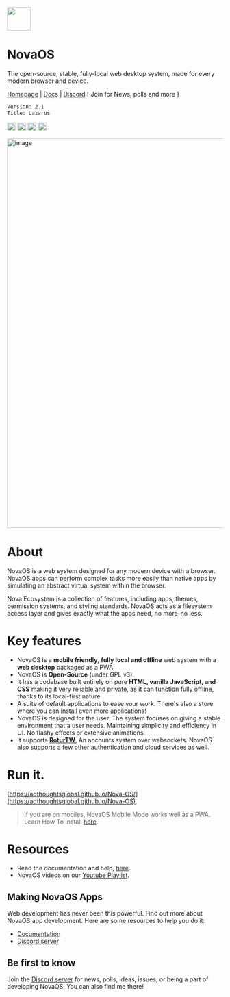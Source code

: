 <img height="55" src="https://github.com/user-attachments/assets/928feace-3086-413a-8376-2f131c3e2f91"/>

# NovaOS
The open-source, stable, fully-local web desktop system, made for every modern browser and device.

[Homepage](https://adthoughtsglobal.github.io/NovaOS/) | [Docs](https://novaos.gitbook.io/novaos-docs) | [Discord](https://discord.gg/atkqbwEQU8) [ Join for News, polls and more ]

```txt
Version: 2.1
Title: Lazarus
```
<img height="20" src="https://img.shields.io/github/languages/count/adthoughtsglobal/Nova-OS"/> <img height="20" src="https://img.shields.io/github/last-commit/adthoughtsglobal/Nova-dev-repl-rl"/> <a href="https://rotur.dev"><img src="https://rotur.dev/rotur%20badge.png" height="20" alt="This OS supports rotur"></a> <a href="https://adthoughtsglobal.github.io/screens/donate.html"> <img src="https://i.ibb.co/WvmDbGm0/Support-2.png" height="20" alt="Support NovaOS"></a>

<img width="1606" height="910" alt="image" src="https://github.com/user-attachments/assets/5cbd7a84-11fb-4565-9e86-e8fe0cc12788" />
<br>
<h1>About</h1>
NovaOS is a web system designed for any modern device with a browser. NovaOS apps can perform complex tasks more easily than native apps by simulating an abstract virtual system within the browser. 

Nova Ecosystem is a collection of features, including apps, themes, permission systems, and styling standards. NovaOS acts as a filesystem access layer and gives exactly what the apps need, no more-no less.

# Key features
- NovaOS is a **mobile friendly**, **fully local and offline** web system with a **web desktop** packaged as a PWA.
- NovaOS is **Open-Source** (under GPL v3).
- It has a codebase built entirely on pure **HTML, vanilla JavaScript, and CSS** making it very reliable and private, as it can function fully offline, thanks to its local-first nature.
- A suite of default applications to ease your work. There's also a store where you can install even more applications!
- NovaOS is designed for the user. The system focuses on giving a stable environment that a user needs. Maintaining simplicity and efficiency in UI. No flashy effects or extensive animations.
- It supports [**RoturTW**](https://rotur.dev/), An accounts system over websockets. NovaOS also supports a few other authentication and cloud services as well.

# Run it.
[https://adthoughtsglobal.github.io/Nova-OS/](https://adthoughtsglobal.github.io/Nova-OS).
> If you are on mobiles, NovaOS Mobile Mode works well as a PWA. Learn How To Install [here](https://novaos.gitbook.io/main/get-started/access-novaos#installing-novaos-as-an-app-in-chrome).

# Resources
- Read the documentation and help, [here](https://novaos.gitbook.io/main).
- NovaOS videos on our [Youtube Playlist](https://www.youtube.com/watch?v=o3Xr6DHxcFo&list=PLVY7raF48Kj5cBsNIvvta5dTCleSSgQa-).

## Making NovaOS Apps
Web development has never been this powerful. Find out more about NovaOS app development. Here are some resources to help you do it:
- [Documentation](https://novaos.gitbook.io/main)
- [Discord server](https://discord.gg/atkqbwEQU8)

## Be first to know 
Join the [Discord server](https://discord.gg/atkqbwEQU8) for news, polls, ideas, issues, or being a part of developing NovaOS. You can also find me there!
